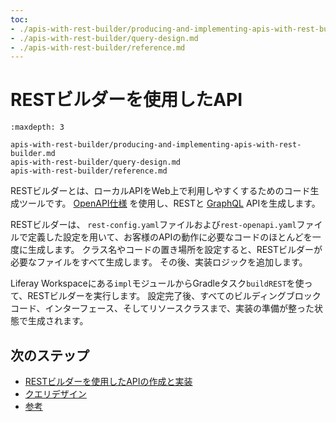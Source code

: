 ```yaml
---
toc:
- ./apis-with-rest-builder/producing-and-implementing-apis-with-rest-builder.md
- ./apis-with-rest-builder/query-design.md
- ./apis-with-rest-builder/reference.md
---
```

# RESTビルダーを使用したAPI

```{toctree}
:maxdepth: 3

apis-with-rest-builder/producing-and-implementing-apis-with-rest-builder.md
apis-with-rest-builder/query-design.md
apis-with-rest-builder/reference.md
```

RESTビルダーとは、ローカルAPIをWeb上で利用しやすくするためのコード生成ツールです。 [OpenAPI仕様](https://www.openapis.org/) を使用し、RESTと [GraphQL](https://graphql.org/) APIを生成します。

RESTビルダーは、 `rest-config.yaml`ファイルおよび`rest-openapi.yaml`ファイルで定義した設定を用いて、お客様のAPIの動作に必要なコードのほとんどを一度に生成します。 クラス名やコードの置き場所を設定すると、RESTビルダーが必要なファイルをすべて生成します。 その後、実装ロジックを追加します。

Liferay Workspaceにある`impl`モジュールからGradleタスク`buildREST`を使って、RESTビルダーを実行します。 設定完了後、すべてのビルディングブロックコード、インターフェース、そしてリソースクラスまで、実装の準備が整った状態で生成されます。

## 次のステップ

- [RESTビルダーを使用したAPIの作成と実装](./apis-with-rest-builder/producing-and-implementing-apis-with-rest-builder.md)
- [クエリデザイン](./apis-with-rest-builder/query-design.md)
- [参考](./apis-with-rest-builder/reference.md)